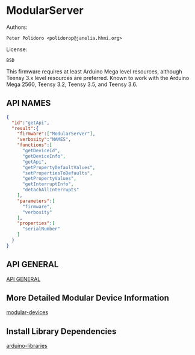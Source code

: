 # ModularServer

Authors:

    Peter Polidoro <polidorop@janelia.hhmi.org>

License:

    BSD

This firmware requires at least Arduino Mega level resources, although Teensy
3.x level resources are preferred. Known to work with the Arduino Mega 2560,
Teensy 3.2, Teensy 3.5, and Teensy 3.6.

## API NAMES

```json
{
  "id":"getApi",
  "result":{
    "firmware":["ModularServer"],
    "verbosity":"NAMES",
    "functions":[
      "getDeviceId",
      "getDeviceInfo",
      "getApi",
      "getPropertyDefaultValues",
      "setPropertiesToDefaults",
      "getPropertyValues",
      "getInterruptInfo",
      "detachAllInterrupts"
    ],
    "parameters":[
      "firmware",
      "verbosity"
    ],
    "properties":[
      "serialNumber"
    ]
  }
}
```

## API GENERAL

[API GENERAL](./api/)

## More Detailed Modular Device Information

[modular-devices](https://github.com/janelia-modular-devices/modular-devices)

## Install Library Dependencies

[arduino-libraries](https://github.com/janelia-arduino/arduino-libraries)
